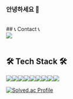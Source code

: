 ### 안녕하세요 👋
<br>
## 📞 Contact 📞
<div style="display:flex; flex-direction:row;">
	<a href="https://www.instagram.com/luke_0126/" target="_blank">
  		<img src="https://img.shields.io/badge/Instagram-E4405F?style=flat-square&logo=Instagram&logoColor=white"/>
	</a>
</div>

<br>

## 🛠 Tech Stack 🛠 
<div style="display:flex; flex-direction:row;">
  <img src="https://img.shields.io/badge/React Native-61DAFB?style=flat&logo=React&logoColor=white" />
  <img src="https://img.shields.io/badge/Flutter-02569B?style=flat&logo=Flutter&logoColor=white" />
  <img src="https://img.shields.io/badge/TypeScript-3178C6?style=flat&logo=TypeScript&logoColor=white" />
  <img src="https://img.shields.io/badge/Dart-0175C2?style=flat&logo=Dart&logoColor=white" />
  <img src="https://img.shields.io/badge/JavaScript-F7DF1E?style=flat&logo=JavaScript&logoColor=white" />
<br>
	<img src="https://img.shields.io/badge/Java-007396?style=flat&logo=Java&logoColor=white" />
	<img src="https://img.shields.io/badge/Python-3776AB?style=flat&logo=Python&logoColor=white" />
 	<img src="https://img.shields.io/badge/Firebase-FFCA28?style=flat&logo=Firebase&logoColor=white" />
	<img src="https://img.shields.io/badge/GitHub-181717?style=flat&logo=GitHub&logoColor=white" />
</div>


[![Solved.ac Profile](http://mazassumnida.wtf/api/v2/generate_badge?boj=luke0126)](https://solved.ac/luke0126)<br/>




<!--
**luke0126/luke0126** is a ✨ _special_ ✨ repository because its `README.md` (this file) appears on your GitHub profile.

Here are some ideas to get you started:

- 🔭 I’m currently working on ...
- 🌱 I’m currently learning ...
- 👯 I’m looking to collaborate on ...
- 🤔 I’m looking for help with ...
- 💬 Ask me about ...
- 📫 How to reach me: ...
- 😄 Pronouns: ...
- ⚡ Fun fact: ...
-->
